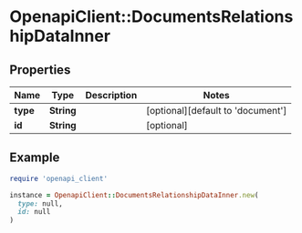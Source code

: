 # OpenapiClient::DocumentsRelationshipDataInner

## Properties

| Name | Type | Description | Notes |
| ---- | ---- | ----------- | ----- |
| **type** | **String** |  | [optional][default to &#39;document&#39;] |
| **id** | **String** |  | [optional] |

## Example

```ruby
require 'openapi_client'

instance = OpenapiClient::DocumentsRelationshipDataInner.new(
  type: null,
  id: null
)
```

